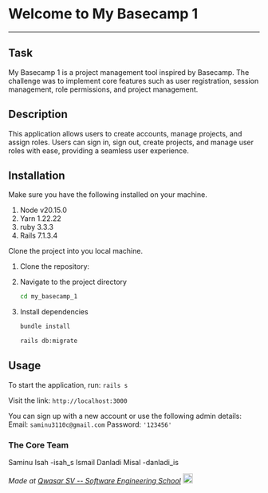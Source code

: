 # Welcome to My Basecamp 1
***

## Task
My Basecamp 1 is a project management tool inspired by Basecamp. The challenge was to implement core features such as user registration, session management, role permissions, and project management.
## Description
This application allows users to create accounts, manage projects, and assign roles. Users can sign in, sign out, create projects, and manage user roles with ease, providing a seamless user experience.


## Installation
Make sure you have the following installed on your machine.
1. Node v20.15.0
2. Yarn 1.22.22
3. ruby 3.3.3
4. Rails 7.1.3.4

Clone the project into you local machine.
1. Clone the repository:
  
2. Navigate to the project directory
    ```bash
    cd my_basecamp_1
3. Install dependencies
    ```bash
    bundle install
    ```

    ```bash
    rails db:migrate
    ```


## Usage

To start the application, run:
    ```
    rails s
    ```

Visit the link:
    ```
    http://localhost:3000
    ```

You can sign up with a new account or use the following admin details:
Email:
    ```
    saminu3110c@gmail.com
    ```
Password:
    ```
    '123456'
    ```
### The Core Team
Saminu Isah  -isah_s
Ismail Danladi Misal -danladi_is

<span><i>Made at <a href='https://qwasar.io'>Qwasar SV -- Software Engineering School</a></i></span>
<span><img alt='Qwasar SV -- Software Engineering Schools Logo' src='https://storage.googleapis.com/qwasar-public/qwasar-logo_50x50.png' width='20px' /></span>
